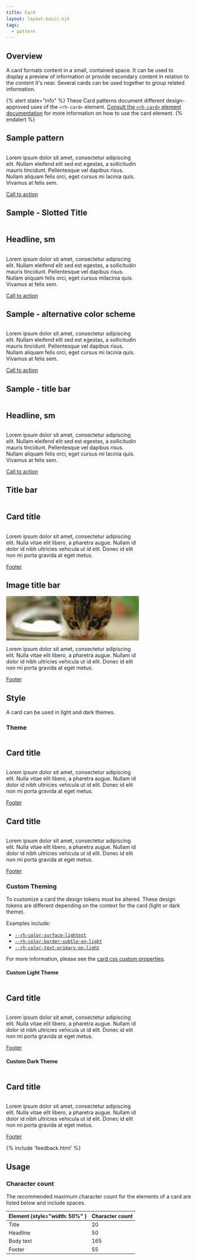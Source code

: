 ```yaml
---
title: Card
layout: layout-basic.njk
tags:
  - pattern
---
```


<script type="module">
import '@rhds/elements/rh-card/rh-card.js';
import '@rhds/elements/rh-cta/rh-cta.js';
</script>

<style>
  rh-card {
    display: grid;
    max-width: 360px;
    &.bar {
      &::part(header) {
        background-color: var(--_header-background-color);
        text-transform: uppercase;
        font-weight: var(--rh-font-weight-heading-regular, 300);
        font-size: var(--rh-font-size-body-text-md, 1rem);
      }
      &.alt {
        --rh-card-background-color: #f0f0f0;
        &[color-palette^="light"] {
          --rh-card-background-color: #f0f0f0;
        }
        &[color-palette^="dark"] {
          --rh-card-background-color: #3c3f42;
        } 
      }
      &.full::part(header) {
        padding-inline: 0;
        padding-block: 0;
      }
      &.custom-light-theme {
        --rh-color-border-subtle-on-light: #EF6461;
        --rh-color-surface-lightest: #feeded;
        --rh-color-text-primary-on-light: #30292F;
      }
      &.custom-dark-theme {
        --rh-color-border-subtle-on-dark: #5e40be;
        --rh-color-surface-darkest: #261a4c;
        --rh-color-text-primary-on-dark: #e8e4f5;
      }
    }
  }
</style>
## Overview

A card formats content in a small, contained space. It can be used to display a 
preview of information or provide secondary content in relation to the content 
it's near. Several cards can be used together to group related information.

{% alert state="info" %}
  These Card patterns document different design-approved uses of the `<rh-card>`
  element. [Consult the `<rh-card>` element documentation][element] for more
  information on how to use the card element.
{% endalert %}

## Sample pattern

<rh-card>
  <p>Lorem ipsum dolor sit amet, consectetur adipiscing elit. Nullam eleifend 
    elit sed est egestas, a sollicitudin mauris tincidunt. Pellentesque vel 
    dapibus risus. Nullam aliquam felis orci, eget cursus mi lacinia quis. 
    Vivamus at felis sem.</p>
  <rh-cta variant="primary" slot="footer">
    <a href="#">Call to action</a>
  </rh-cta>
</rh-card>

## Sample - Slotted Title

<rh-card>
  <h2 slot="header">Headline, sm</h2>
  <p>
    Lorem ipsum dolor sit amet, consectetur adipiscing elit. Nullam eleifend 
    elit sed est egestas, a sollicitudin mauris tincidunt. Pellentesque vel 
    dapibus risus. Nullam aliquam felis orci, eget cursus milacinia quis. 
    Vivamus at felis sem.
  </p>
  <rh-cta variant="primary" slot="footer">
    <a href="#">Call to action</a>
  </rh-cta>
</rh-card>

## Sample - alternative color scheme

<rh-card class="alt">
  <p>
    Lorem ipsum dolor sit amet, consectetur adipiscing elit. Nullam eleifend 
    elit sed est egestas, a
    sollicitudin mauris tincidunt. Pellentesque vel dapibus risus. Nullam 
    aliquam felis orci, eget cursus mi
    lacinia quis. Vivamus at felis sem.
  </p>
  <rh-cta variant="primary" slot="footer">
    <a href="#">Call to action</a>
  </rh-cta>
</rh-card>

## Sample - title bar

<rh-card class="bar">
  <h2 slot="header">Headline, sm</h2>
  <p>
    Lorem ipsum dolor sit amet, consectetur adipiscing elit. Nullam eleifend 
    elit sed est egestas, a
    sollicitudin mauris tincidunt. Pellentesque vel dapibus risus. Nullam 
    aliquam felis orci, eget cursus mi
    lacinia quis. Vivamus at felis sem.
  </p>
  <rh-cta variant="primary" slot="footer">
    <a href="#">Call to action</a>
  </rh-cta>
</rh-card>

## Title bar

<rh-card class="bar">
  <h2 slot="header">Card title</h2>
  <p>Lorem ipsum dolor sit amet, consectetur adipiscing elit. Nulla vitae elit 
    libero, a pharetra augue. Nullam id dolor id nibh ultricies vehicula ut id 
    elit. Donec id elit non mi porta gravida at eget metus.</p>
  <rh-cta variant="primary" slot="footer"><a href="#">Footer</a></rh-cta>
</rh-card>

## Image title bar

<rh-card class="bar full">
  <img src="./kitten-900x300.jpeg" slot="header">
  <p>Lorem ipsum dolor sit amet, consectetur adipiscing elit. Nulla vitae elit 
    libero, a pharetra augue. Nullam id dolor id nibh ultricies vehicula ut id 
    elit. Donec id elit non mi porta gravida at eget metus.</p>
  <rh-cta slot="footer"><a href="#">Footer</a></rh-cta>
</rh-card>

## Style

A card can be used in light and dark themes.

### Theme

<rh-card color-palette="light">
  <h2 slot="header">Card title</h2>
  <p>Lorem ipsum dolor sit amet, consectetur adipiscing elit. Nulla vitae elit 
    libero, a pharetra augue. Nullam id dolor id nibh ultricies vehicula ut id 
    elit. Donec id elit non mi porta gravida at eget metus.</p>
  <rh-cta slot="footer"><a href="#">Footer</a></rh-cta>
</rh-card>

<rh-card color-palette="dark">
  <h2 slot="header">Card title</h2>
  <p>Lorem ipsum dolor sit amet, consectetur adipiscing elit. Nulla vitae elit 
    libero, a pharetra augue. Nullam id dolor id nibh ultricies vehicula ut id 
    elit. Donec id elit non mi porta gravida at eget metus.</p>
  <rh-cta slot="footer"><a href="#">Footer</a></rh-cta>
</rh-card>

### Custom Theming

To customize a card the design tokens must be altered.  These design tokens are different depending on the context for the card (light or dark theme).

Examples include:

- [`--rh-color-surface-lightest`](/tokens/color/#rh-color-surface-lightest)
- [`--rh-color-border-subtle-on-light`](/tokens/border/#rh-color-border-subtle-on-light)
- [`--rh-color-text-primary-on-light`](/tokens/font/#rh-color-text-primary-on-light)

For more information, please see the [card css custom properties](/elements/card/code/#css-custom-properties).


#### Custom Light Theme

  <rh-card color-palette="light" class="custom-light-theme">
    <h2 slot="header">Card title</h2>
    <p>Lorem ipsum dolor sit amet, consectetur adipiscing elit. Nulla vitae elit 
      libero, a pharetra augue. Nullam id dolor id nibh ultricies vehicula ut id 
      elit. Donec id elit non mi porta gravida at eget metus.</p>
    <rh-cta slot="footer"><a href="#">Footer</a></rh-cta>
  </rh-card>

#### Custom Dark Theme

  <rh-card color-palette="dark" class="custom-dark-theme">
    <h2 slot="header">Card title</h2>
    <p>Lorem ipsum dolor sit amet, consectetur adipiscing elit. Nulla vitae elit 
      libero, a pharetra augue. Nullam id dolor id nibh ultricies vehicula ut id 
      elit. Donec id elit non mi porta gravida at eget metus.</p>
    <rh-cta slot="footer"><a href="#">Footer</a></rh-cta>
  </rh-card>

{% include 'feedback.html' %}


## Usage

### Character count
  The recommended maximum character count for the elements of a card are listed below and include spaces.

  | Element {style="width: 50%" } | Character count |
  |-------------------------------|-----------------|
  | Title                         | 20              |
  | Headline                      | 50              | 
  | Body text                     | 165             |
  | Footer                        | 55              |

[element]: /elements/card

